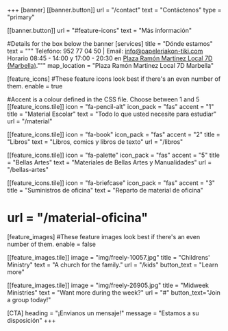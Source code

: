 +++
[banner]
  [[banner.button]]
      url = "/contact"
      text = "Contáctenos"
      type = "primary"

  [[banner.button]]
      url = "#feature-icons"
      text = "Más información"

#Details for the box below the banner
[services]
  title = "Dónde estamos"
  text = """
Telefóno: 952 77 04 50 | Email: info@papeleriakon-tiki.com  
Horario 08:45 - 14:00 y 17:00 - 20:30 en [Plaza Ramón Martinez Local 7D (Marbella)](https://www.openstreetmap.org/#map=19/36.51004/-4.87895)."""
  map_location = "Plaza Ramón Martinez Local 7D Marbella"

[feature_icons]
  #These feature icons look best if there's an even number of them.
  enable = true

  #Accent is a colour defined in the CSS file. Choose between 1 and 5
  [[feature_icons.tile]]
    icon = "fa-pencil-alt"
    icon_pack = "fas"
    accent = "1"
    title = "Material Escolar"
    text = "Todo lo que usted necesite para estudiar"
    url = "/material"

  [[feature_icons.tile]]
    icon = "fa-book"
    icon_pack = "fas"
    accent = "2"
    title = "Libros"
    text = "Libros, comics y libros de texto"
    url = "/libros"


  [[feature_icons.tile]]
    icon = "fa-palette"
    icon_pack = "fas"
    accent = "5"
    title = "Bellas Artes"
    text = "Materiales de Bellas Artes y Manualidades"
    url = "/bellas-artes"

  [[feature_icons.tile]]
    icon = "fa-briefcase"
    icon_pack = "fas"
    accent = "3"
    title = "Suministros de oficina"
    text = "Reparto de material de oficina"
#    url = "/material-oficina"


[feature_images]
#These feature images look best if there's an even number of them.
  enable = false

  [[feature_images.tile]]
    image = "img/freely-10057.jpg"
    title = "Childrens' Ministry"
    text = "A church for the family."
    url = "/kids"
    button_text = "Learn more"

  [[feature_images.tile]]
    image = "img/freely-26905.jpg"
    title = "Midweek Ministries"
    text = "Want more during the week?"
    url = "#"
    button_text="Join a group today!"

[CTA]
  heading = "¡Envianos un mensaje!"
  message = "Estamos a su disposición"
+++

